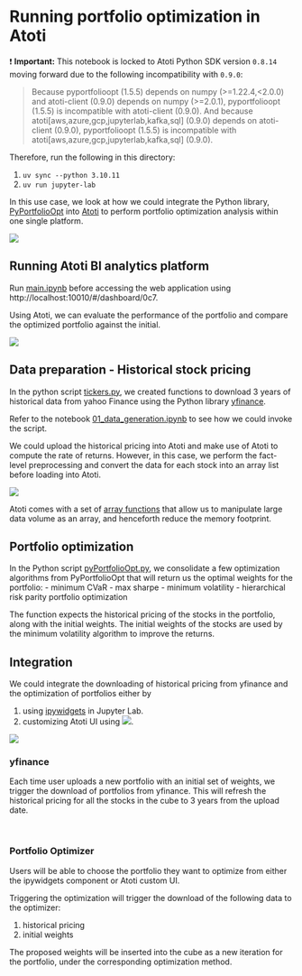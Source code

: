 # Running portfolio optimization in Atoti

❗ **Important:** This notebook is locked to Atoti Python SDK version `0.8.14` moving forward due to the following incompatibility with `0.9.0`:

> Because pyportfolioopt (1.5.5) depends on numpy (>=1.22.4,<2.0.0) and atoti-client (0.9.0) depends on numpy (>=2.0.1), pyportfolioopt (1.5.5) is incompatible with atoti-client (0.9.0). And because atoti[aws,azure,gcp,jupyterlab,kafka,sql] (0.9.0) depends on atoti-client (0.9.0), pyportfolioopt (1.5.5) is incompatible with atoti[aws,azure,gcp,jupyterlab,kafka,sql] (0.9.0).

Therefore, run the following in this directory:

1. `uv sync --python 3.10.11`
2. `uv run jupyter-lab`

In this use case, we look at how we could integrate the Python library, [PyPortfolioOpt](https://pyportfolioopt.readthedocs.io/en/latest/index.html) into [Atoti](https://www.atoti.io/) to perform portfolio optimization analysis within one single platform.

<img src="https://data.atoti.io/notebooks/cvar-optimisation/img/python_libraries.png" />

<br/>

## Running Atoti BI analytics platform 

Run [main.ipynb](./main.ipynb) before accessing the web application using http://localhost:10010/#/dashboard/0c7.

Using Atoti, we can evaluate the performance of the portfolio and compare the optimized portfolio against the initial.  

<img src="https://data.atoti.io/notebooks/cvar-optimisation/img/benchmarking.gif" />

<br/> 



## Data preparation - Historical stock pricing 

In the python script [tickers.py](./utils/tickers.py), we created functions to download 3 years of historical data from yahoo Finance using the Python library [yfinance](https://pypi.org/project/yfinance/).

Refer to the notebook [01_data_generation.ipynb](./01_data_generation.ipynb) to see how we could invoke the script.

We could upload the historical pricing into Atoti and make use of Atoti to compute the rate of returns. However, in this case, we perform the fact-level preprocessing and convert the data for each stock into an array list before loading into Atoti. 

<img src="https://data.atoti.io/notebooks/cvar-optimisation/img/data_format.png" />

Atoti comes with a set of [array functions](https://docs.atoti.io/latest/lib/atoti/atoti.array.html) that allow us to manipulate large data volume as an array, and henceforth reduce the memory footprint.

## Portfolio optimization

In the Python script [pyPortfolioOpt.py](./utils/pyPortfoliOpt.py), we consolidate a few optimization algorithms from PyPortfolioOpt that will return us the optimal weights for the portfolio:
    - minimum CVaR
    - max sharpe
    - minimum volatility
    - hierarchical risk parity portfolio optimization

The function expects the historical pricing of the stocks in the portfolio, along with the initial weights. The initial weights of the stocks are used by the minimum volatility algorithm to improve the returns.

## Integration

We could integrate the downloading of historical pricing from yfinance and the optimization of portfolios either by 
1. using [ipywidgets](https://ipywidgets.readthedocs.io/en/stable/) in Jupyter Lab.
2. customizing Atoti UI using <img src="https://img.shields.io/badge/🔒-Atoti-291A40" />.  

<img src="https://data.atoti.io/notebooks/cvar-optimisation/img/system_design3.png" />  

<br />

### yfinance

Each time user uploads a new portfolio with an initial set of weights, we trigger the download of portfolios from yfinance. This will refresh the historical pricing for all the stocks in the cube to 3 years from the upload date.

<br />

### Portfolio Optimizer

Users will be able to choose the portfolio they want to optimize from either the ipywidgets component or Atoti custom UI.  

Triggering the optimization will trigger the download of the following data to the optimizer:
1. historical pricing
2. initial weights

The proposed weights will be inserted into the cube as a new iteration for the portfolio, under the corresponding optimization method.